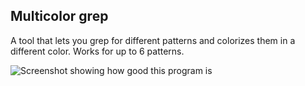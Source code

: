 Multicolor grep
---------------

A tool that lets you grep for different patterns and colorizes them in a different color.
Works for up to 6 patterns.

![Screenshot showing how good this program is](https://bitbucket.org/repo/RAeKaL/images/247782629-screenshot.png)